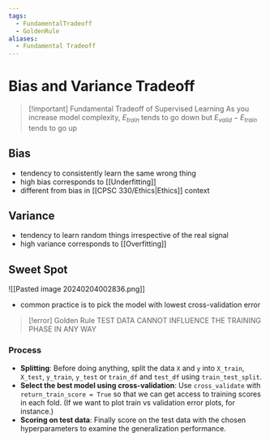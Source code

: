 ```yaml
---
tags:
  - FundamentalTradeoff
  - GoldenRule
aliases:
  - Fundamental Tradeoff
---
```

# Bias and Variance Tradeoff
> [!important] Fundamental Tradeoff of Supervised Learning
> As you increase model complexity, $E_{train}$ tends to go down but $E_{valid} - E_{train}$ tends to go up

## Bias
- tendency to consistently learn the same wrong thing 
- high bias corresponds to [[Underfitting]]
- different from bias in [[CPSC 330/Ethics|Ethics]] context
## Variance
- tendency to learn random things irrespective of the real signal
- high variance corresponds to [[Overfitting]]
## Sweet Spot
![[Pasted image 20240204002836.png]]
- common practice is to pick the model with lowest cross-validation error
> [!error] Golden Rule
> TEST DATA CANNOT INFLUENCE THE TRAINING PHASE IN ANY WAY
### Process
- **Splitting**: Before doing anything, split the data `X` and `y` into `X_train`, `X_test`, `y_train`, `y_test` or `train_df` and `test_df` using `train_test_split`. 
- **Select the best model using cross-validation**: Use `cross_validate` with `return_train_score = True` so that we can get access to training scores in each fold. (If we want to plot train vs validation error plots, for instance.) 
- **Scoring on test data**: Finally score on the test data with the chosen hyperparameters to examine the generalization performance.



